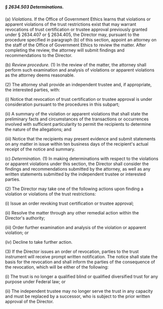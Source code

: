 ##### § 2634.503 Determinations. #####

(a) *Violations.* If the Office of Government Ethics learns that violations or apparent violations of the trust restrictions exist that may warrant revocations of trust certification or trustee approval previously granted under § 2634.407 or § 2634.405, the Director may, pursuant to the procedure specified in paragraph (b) of this section, appoint an attorney on the staff of the Office of Government Ethics to review the matter. After completing the review, the attorney will submit findings and recommendations to the Director.

(b) *Review procedure.* (1) In the review of the matter, the attorney shall perform such examination and analysis of violations or apparent violations as the attorney deems reasonable.

(2) The attorney shall provide an independent trustee and, if appropriate, the interested parties, with:

(i) Notice that revocation of trust certification or trustee approval is under consideration pursuant to the procedures in this subpart;

(ii) A summary of the violation or apparent violations that shall state the preliminary facts and circumstances of the transactions or occurrences involved with sufficient particularity to permit the recipients to determine the nature of the allegations; and

(iii) Notice that the recipients may present evidence and submit statements on any matter in issue within ten business days of the recipient's actual receipt of the notice and summary.

(c) *Determination.* (1) In making determinations with respect to the violations or apparent violations under this section, the Director shall consider the findings and recommendations submitted by the attorney, as well as any written statements submitted by the independent trustee or interested parties.

(2) The Director may take one of the following actions upon finding a violation or violations of the trust restrictions:

(i) Issue an order revoking trust certification or trustee approval;

(ii) Resolve the matter through any other remedial action within the Director's authority;

(iii) Order further examination and analysis of the violation or apparent violation; or

(iv) Decline to take further action.

(3) If the Director issues an order of revocation, parties to the trust instrument will receive prompt written notification. The notice shall state the basis for the revocation and shall inform the parties of the consequence of the revocation, which will be either of the following:

(i) The trust is no longer a qualified blind or qualified diversified trust for any purpose under Federal law; or

(ii) The independent trustee may no longer serve the trust in any capacity and must be replaced by a successor, who is subject to the prior written approval of the Director.
